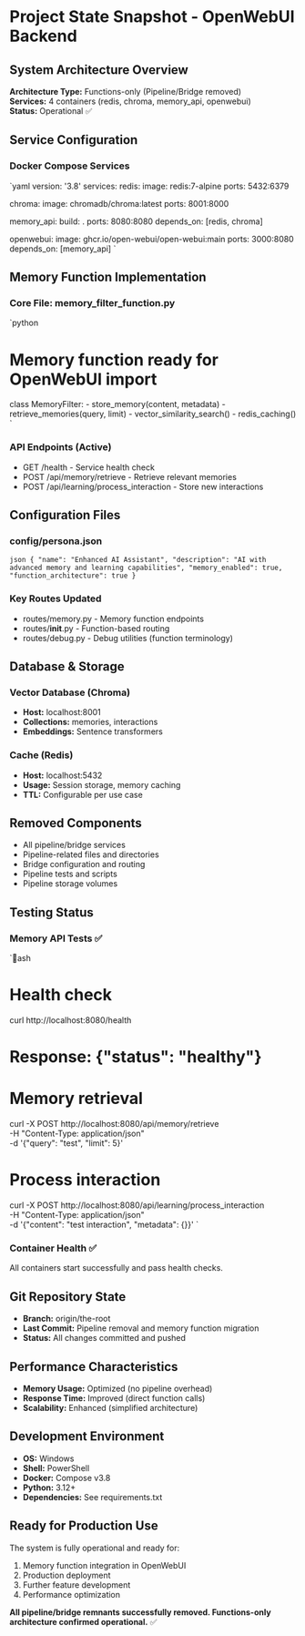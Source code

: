 # Project State Snapshot - OpenWebUI Backend

## System Architecture Overview
**Architecture Type:** Functions-only (Pipeline/Bridge removed)  
**Services:** 4 containers (redis, chroma, memory_api, openwebui)  
**Status:** Operational ✅

## Service Configuration

### Docker Compose Services
`yaml
version: '3.8'
services:
  redis:
    image: redis:7-alpine
    ports: 5432:6379
    
  chroma:
    image: chromadb/chroma:latest
    ports: 8001:8000
    
  memory_api:
    build: .
    ports: 8080:8080
    depends_on: [redis, chroma]
    
  openwebui:
    image: ghcr.io/open-webui/open-webui:main
    ports: 3000:8080
    depends_on: [memory_api]
`

## Memory Function Implementation

### Core File: memory_filter_function.py
`python
# Memory function ready for OpenWebUI import
class MemoryFilter:
    - store_memory(content, metadata)
    - retrieve_memories(query, limit)
    - vector_similarity_search()
    - redis_caching()
`

### API Endpoints (Active)
- GET /health - Service health check
- POST /api/memory/retrieve - Retrieve relevant memories
- POST /api/learning/process_interaction - Store new interactions

## Configuration Files

### config/persona.json
`json
{
  "name": "Enhanced AI Assistant",
  "description": "AI with advanced memory and learning capabilities",
  "memory_enabled": true,
  "function_architecture": true
}
`

### Key Routes Updated
- routes/memory.py - Memory function endpoints
- routes/__init__.py - Function-based routing
- routes/debug.py - Debug utilities (function terminology)

## Database & Storage

### Vector Database (Chroma)
- **Host:** localhost:8001
- **Collections:** memories, interactions
- **Embeddings:** Sentence transformers

### Cache (Redis)
- **Host:** localhost:5432
- **Usage:** Session storage, memory caching
- **TTL:** Configurable per use case

## Removed Components
- All pipeline/bridge services
- Pipeline-related files and directories
- Bridge configuration and routing
- Pipeline tests and scripts
- Pipeline storage volumes

## Testing Status

### Memory API Tests ✅
`ash
# Health check
curl http://localhost:8080/health
# Response: {"status": "healthy"}

# Memory retrieval
curl -X POST http://localhost:8080/api/memory/retrieve \
  -H "Content-Type: application/json" \
  -d '{"query": "test", "limit": 5}'

# Process interaction
curl -X POST http://localhost:8080/api/learning/process_interaction \
  -H "Content-Type: application/json" \
  -d '{"content": "test interaction", "metadata": {}}'
`

### Container Health ✅
All containers start successfully and pass health checks.

## Git Repository State
- **Branch:** origin/the-root
- **Last Commit:** Pipeline removal and memory function migration
- **Status:** All changes committed and pushed

## Performance Characteristics
- **Memory Usage:** Optimized (no pipeline overhead)
- **Response Time:** Improved (direct function calls)
- **Scalability:** Enhanced (simplified architecture)

## Development Environment
- **OS:** Windows
- **Shell:** PowerShell
- **Docker:** Compose v3.8
- **Python:** 3.12+
- **Dependencies:** See requirements.txt

## Ready for Production Use
The system is fully operational and ready for:
1. Memory function integration in OpenWebUI
2. Production deployment
3. Further feature development
4. Performance optimization

**All pipeline/bridge remnants successfully removed. Functions-only architecture confirmed operational.** ✅
